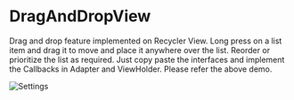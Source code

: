 # DragAndDropView
Drag and drop feature implemented on Recycler View. Long press on a list item and drag it to move and place it anywhere over the list. Reorder or prioritize the list as required. Just copy paste the interfaces and implement the Callbacks in Adapter and ViewHolder. Please refer the above demo.


![Settings](https://cloud.githubusercontent.com/assets/1867155/11168020/09e7bfca-8ba3-11e5-8ca6-191f10335fbc.gif)

